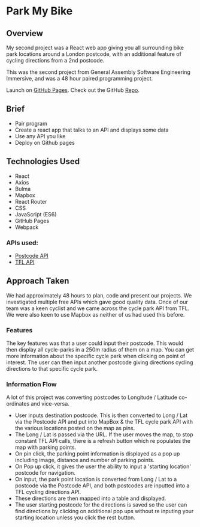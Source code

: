 # Park My Bike

## Overview

My second project was a React web app giving you all surrounding bike park locations around a London postcode, with an additional feature of cycling directions from a 2nd postcode.

This was the second project from General Assembly Software Engineering Immersive, and was a 48 hour paired programming project.

Launch on [GitHub Pages](https://jonnysfarmer.github.io/park-my-bike/).  Check out the GitHub [Repo](https://github.com/jonnysfarmer/park-my-bike).

## Brief

- Pair program
- Create a react app that talks to an API and displays some data
- Use any API you like
- Deploy on Github pages

## Technologies Used
 - React
 - Axios
 - Bulma
 - Mapbox
 - React Router
 - CSS
 - JavaScript (ES6)
 - GitHub Pages
 - Webpack

### APIs used:
- [Postcode API](https://postcodes.io/)
- [TFL API](https://api.tfl.gov.uk/)

## Approach Taken

We had approximately 48 hours to plan, code and present our projects.  We investigated multiple free APIs which gave good quality data.  Once of our team was a keen cyclist and we came across the cycle park API from TFL.  We were also keen to use Mapbox as neither of us had used this before.

### Features
The key features was that a user could input their postcode.  This would then display all cycle-parks in a 250m radius of them on a map.  You can get more information about the specific cycle park when clicking on point of interest.  The user can then input another postcode giving directions cycling directions to that specific cycle park.

### Information Flow

A lot of this project was converting postcodes to Longitude / Latitude co-ordinates and vice-versa.  

 - User inputs destination postcode.  This is then converted to Long / Lat via the Postcode API and put into MapBox & the TFL cycle park API with the various locations posted on the map as pins.
 - The Long / Lat is passed via the URL.  If the user moves the map, to stop constant TFL API calls, there is a refresh button which re populates the map with parking points.
 - On pin click, the parking point information is displayed as a pop up including image, distance and number of parking points.
 - On Pop up click, it gives the user the ability to input a 'starting location' postcode for navigation.
 - On input, the park point location is converted from Long / Lat to a postcode via the Postcode API, and both postcodes are inputted into a TFL cycling directions API.
 - These directions are then mapped into a table and displayed.
 - The user starting postcode for the directions is saved so the user can find directions by clicking on additional pop ups without re inputing your starting location unless you click the rest button.

 